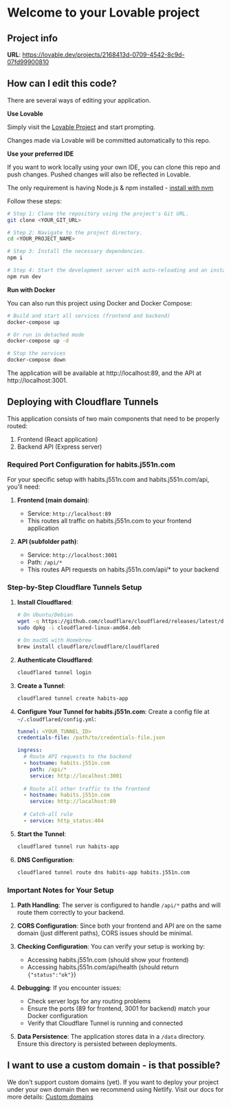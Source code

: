 
# Welcome to your Lovable project

## Project info

**URL**: https://lovable.dev/projects/2168413d-0709-4542-8c9d-07fd99900810

## How can I edit this code?

There are several ways of editing your application.

**Use Lovable**

Simply visit the [Lovable Project](https://lovable.dev/projects/2168413d-0709-4542-8c9d-07fd99900810) and start prompting.

Changes made via Lovable will be committed automatically to this repo.

**Use your preferred IDE**

If you want to work locally using your own IDE, you can clone this repo and push changes. Pushed changes will also be reflected in Lovable.

The only requirement is having Node.js & npm installed - [install with nvm](https://github.com/nvm-sh/nvm#installing-and-updating)

Follow these steps:

```sh
# Step 1: Clone the repository using the project's Git URL.
git clone <YOUR_GIT_URL>

# Step 2: Navigate to the project directory.
cd <YOUR_PROJECT_NAME>

# Step 3: Install the necessary dependencies.
npm i

# Step 4: Start the development server with auto-reloading and an instant preview.
npm run dev
```

**Run with Docker**

You can also run this project using Docker and Docker Compose:

```sh
# Build and start all services (frontend and backend)
docker-compose up

# Or run in detached mode
docker-compose up -d

# Stop the services
docker-compose down
```

The application will be available at http://localhost:89, and the API at http://localhost:3001.

## Deploying with Cloudflare Tunnels

This application consists of two main components that need to be properly routed:
1. Frontend (React application)
2. Backend API (Express server)

### Required Port Configuration for habits.j551n.com

For your specific setup with habits.j551n.com and habits.j551n.com/api, you'll need:

1. **Frontend (main domain)**:
   - Service: `http://localhost:89`
   - This routes all traffic on habits.j551n.com to your frontend application

2. **API (subfolder path)**:
   - Service: `http://localhost:3001`
   - Path: `/api/*`
   - This routes API requests on habits.j551n.com/api/* to your backend

### Step-by-Step Cloudflare Tunnels Setup

1. **Install Cloudflared**:
   ```bash
   # On Ubuntu/Debian
   wget -q https://github.com/cloudflare/cloudflared/releases/latest/download/cloudflared-linux-amd64.deb
   sudo dpkg -i cloudflared-linux-amd64.deb
   
   # On macOS with Homebrew
   brew install cloudflare/cloudflare/cloudflared
   ```

2. **Authenticate Cloudflared**:
   ```bash
   cloudflared tunnel login
   ```

3. **Create a Tunnel**:
   ```bash
   cloudflared tunnel create habits-app
   ```

4. **Configure Your Tunnel for habits.j551n.com**:
   Create a config file at `~/.cloudflared/config.yml`:
   ```yaml
   tunnel: <YOUR_TUNNEL_ID>
   credentials-file: /path/to/credentials-file.json
   
   ingress:
     # Route API requests to the backend
     - hostname: habits.j551n.com
       path: /api/*
       service: http://localhost:3001
     
     # Route all other traffic to the frontend
     - hostname: habits.j551n.com
       service: http://localhost:89
     
     # Catch-all rule
     - service: http_status:404
   ```

5. **Start the Tunnel**:
   ```bash
   cloudflared tunnel run habits-app
   ```

6. **DNS Configuration**:
   ```bash
   cloudflared tunnel route dns habits-app habits.j551n.com
   ```

### Important Notes for Your Setup

1. **Path Handling**: The server is configured to handle `/api/*` paths and will route them correctly to your backend.

2. **CORS Configuration**: Since both your frontend and API are on the same domain (just different paths), CORS issues should be minimal.

3. **Checking Configuration**: You can verify your setup is working by:
   - Accessing habits.j551n.com (should show your frontend)
   - Accessing habits.j551n.com/api/health (should return `{"status":"ok"}`)

4. **Debugging**: If you encounter issues:
   - Check server logs for any routing problems
   - Ensure the ports (89 for frontend, 3001 for backend) match your Docker configuration
   - Verify that Cloudflare Tunnel is running and connected

5. **Data Persistence**: The application stores data in a `/data` directory. Ensure this directory is persisted between deployments.

## I want to use a custom domain - is that possible?

We don't support custom domains (yet). If you want to deploy your project under your own domain then we recommend using Netlify. Visit our docs for more details: [Custom domains](https://docs.lovable.dev/tips-tricks/custom-domain/)
